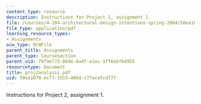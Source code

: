 ```yaml
---
content_type: resource
description: Instructions for Project 2, assignment 1.
file: /courses/4-104-architectural-design-intentions-spring-2004/50ea1070ecf71553486dc7face5cdf7f_proj2analysis.pdf
file_type: application/pdf
learning_resource_types:
- Assignments
ocw_type: OCWFile
parent_title: Assignments
parent_type: CourseSection
parent_uid: 79f9e773-069e-6a4f-e3ac-1ff6ebf8d955
resourcetype: Document
title: proj2analysis.pdf
uid: 50ea1070-ecf7-1553-486d-c7face5cdf7f
---
```

Instructions for Project 2, assignment 1.
